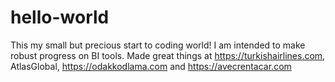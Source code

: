# hello-world
This my small but precious start to coding world!
I am intended to make robust progress on BI tools.
Made great things at https://turkishairlines.com, AtlasGlobal, https://odakkodlama.com and https://avecrentacar.com
